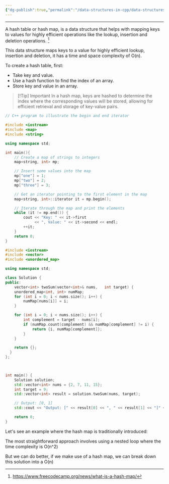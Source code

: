 ```yaml
---
{"dg-publish":true,"permalink":"/data-structures-in-cpp/data-structures-c/hash-map/"}
---
```


---

A hash table or hash map, is a data structure that helps with mapping keys to values for highly efficient operations like the lookup, insertion and deletion operations. [^1]

This data structure maps keys to a value for highly efficient lookup, insertion and deletion, it has a time and space complexity of O(n).

To create a hash table, first:
- Take key and value.
- Use a hash function to find the index of an array.
- Store key and value in an array.


> [!Tip] Important
> In a hash map, keys are hashed to determine the index where the corresponding values will be stored, allowing for efficient retrieval and storage of key-value pairs.



```C++
// C++ program to illustrate the begin and end iterator

#include <iostream>
#include <map>
#include <string>

using namespace std;

int main(){
    // Create a map of strings to integers
    map<string, int> mp;

    // Insert some values into the map
    mp["one"] = 1;
    mp["two"] = 2;
    mp["three"] = 3;

    // Get an iterator pointing to the first element in the map
    map<string, int>::iterator it = mp.begin();

    // Iterate through the map and print the elements
    while (it != mp.end()) {
        cout << "Key: " << it->first
             << ", Value: " << it->second << endl;
        ++it;
    }
    return 0;
}

```


```C++
#include <iostream>
#include <vector>
#include <unordered_map>

using namespace std;

class Solution {
public:
    vector<int> twoSum(vector<int>& nums,   int target) {
    unordered_map<int, int> numMap;
    for (int i = 0; i < nums.size(); i++) {
        numMap[nums[i]] = i;
    }

    for (int i = 0; i < nums.size(); i++) {
        int complement = target - nums[i];
        if (numMap.count(complement) && numMap[complement] != i) {
            return {i, numMap[complement]};
        }
    }

    return {};
  }
};

  

int main() {
    Solution solution;
    std::vector<int> nums = {2, 7, 11, 15};
    int target = 9;
    std::vector<int> result = solution.twoSum(nums, target);

    // Output: [0, 1]
    std::cout << "Output: [" << result[0] << ", " << result[1] << "]" <<std::endl;

    return 0;
}

```


Let's see an example where the hash map is traditionally introduced:

The most straightforward approach involves using a nested loop where the time complexity is O(n^2)
  
But we can do better, if we make use of a hash map, we can break down this solution into a O(n)

[^1]: https://www.freecodecamp.org/news/what-is-a-hash-map/